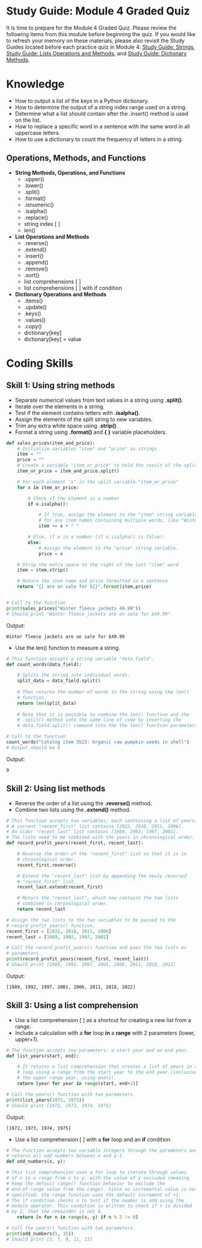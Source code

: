 # Study Guide: Module 4 Graded Quiz

It is time to prepare for the Module 4 Graded Quiz. Please review the following items from this module before beginning the quiz. If you would like to refresh your memory on these materials, please also revisit the Study Guides located before each practice quiz in Module 4: [Study Guide: Strings](https://www.coursera.org/learn/python-crash-course/supplement/ydyIo/study-guide-strings), [Study Guide: Lists Operations and Methods](https://www.coursera.org/learn/python-crash-course/supplement/sbRdF/study-guide-lists-operations-and-methods), and [Study Guide: Dictionary Methods](https://www.coursera.org/learn/python-crash-course/supplement/Cc19J/study-guide-dictionary-methods).

# Knowledge

- How to output a list of the keys in a Python dictionary. 
- How to determine the output of a string index range used on a string.
- Determine what a list should contain after the .insert() method is used on the list.
- How to replace a specific word in a sentence with the same word in all uppercase letters.
- How to use a dictionary to count the frequency of letters in a string. 

## Operations, Methods, and Functions

- **String Methods, Operations, and Functions**
    - .upper()
    - .lower()
    - .split()
    - .format()
    - .isnumeric()
    - .isalpha()
    - .replace()
    - string index [ ]
    - len()
- **List Operations and Methods**
    - .reverse()
    - .extend()
    - .insert()
    - .append()
    - .remove()
    - .sort()
    - list comprehensions [ ]
    - list comprehensions [ ] with if condition
- **Dictionary Operations and Methods**
    - .items()
    - .update()
    - .keys()
    - .values()
    - .copy()
    - dictionary[key]
    - dictionary[key] = value 

# Coding Skills

## **Skill 1:** Using **string** methods

- Separate numerical values from text values in a string using **.split()**. 
- Iterate over the elements in a string.
- Test if the element contains letters with **.isalpha()**.
- Assign the elements of the split string to new variables.
- Trim any extra white space using **.strip()**.
- Format a string using **.format()** and **{ }** variable placeholders.

```python
def sales_prices(item_and_price):
    # Initialize variables "item" and "price" as strings
    item = ""
    price = ""
    # Create a variable "item_or_price" to hold the result of the split. 
    item_or_price = item_and_price.split()

    # For each element "x" in the split variable "item_or_price" 
    for x in item_or_price:

        # Check if the element is a number
        if x.isalpha():

            # If true, assign the element to the "item" string variable and add a space 
            # for any item names containing multiple words, like "Winter fleece jacket".
            item += x + " "

        # Else, if x is a number (if x.isalpha() is false): 
        else:
            # Assign the element to the "price" string variable. 
            price = x

    # Strip the extra space to the right of the last "item" word
    item = item.strip()

    # Return the item name and price formatted in a sentence 
    return "{} are on sale for ${}".format(item,price)


# Call to the function 
print(sales_prices("Winter fleece jackets 49.99"))
# Should print "Winter fleece jackets are on sale for $49.99"
```
Output:
```
Winter fleece jackets are on sale for $49.99
```

- Use the len() function to measure a string.

```python
# This function accepts a string variable "data_field".  
def count_words(data_field):

    # Splits the string into individual words. 
    split_data = data_field.split()
  
    # Then returns the number of words in the string using the len()
    # function. 
    return len(split_data)
    
    # Note that it is possible to combine the len() function and the 
    # .split() method into the same line of code by inserting the 
    # data_field.split() command into the the len() function parameters.

# Call to the function
count_words("Catalog item 3523: Organic raw pumpkin seeds in shell")
# Output should be 9
```
Output:
```
9
```

## **Skill 2:** Using **list** methods

- Reverse the order of a list using the **.reverse()** method.
- Combine two lists using the **.extend()** method.

```python
# This function accepts two variables, each containing a list of years.
# A current "recent_first" list contains [2022, 2018, 2011, 2006].
# An older "recent_last" list contains [1989, 1992, 1997, 2001].
# The lists need to be combined with the years in chronological order.
def record_profit_years(recent_first, recent_last):

    # Reverse the order of the "recent_first" list so that it is in 
    # chronological order.
    recent_first.reverse()

    # Extend the "recent_last" list by appending the newly reversed 
    # "recent_first" list.
    recent_last.extend(recent_first)

    # Return the "recent_last", which now contains the two lists 
    # combined in chronological order. 
    return recent_last

# Assign the two lists to the two variables to be passed to the 
# record_profit_years() function.
recent_first = [2022, 2018, 2011, 2006]
recent_last = [1989, 1992, 1997, 2001]

# Call the record_profit_years() function and pass the two lists as 
# parameters. 
print(record_profit_years(recent_first, recent_last))
# Should print [1989, 1992, 1997, 2001, 2006, 2011, 2018, 2022]
```
Output:
```
[1989, 1992, 1997, 2001, 2006, 2011, 2018, 2022]
```

## **Skill 3:** Using a **list comprehension** 

- Use a list comprehension [ ] as a shortcut for creating a new list from a range.
- Include a calculation with a **for** loop **in** a **range** with 2 parameters (lower, upper+1).

```python
# The function accepts two parameters: a start year and an end year.
def list_years(start, end):

    # It returns a list comprehension that creates a list of years in a for
    # loop using a range from the start year to the end year (inclusive of 
    # the upper range year, using end+1).
    return [year for year in range(start, end+1)]

# Call the years() function with two parameters.
print(list_years(1972, 1975)) 
# Should print [1972, 1973, 1974, 1975]
```
Output:
```
[1972, 1973, 1974, 1975]
```

- Use a list comprehension [ ] with a **for** loop and an **if** condition.

```python
# The function accepts two variable integers through the parameters and
# returns all odd numbers between x and y-1.
def odd_numbers(x, y):

# This list comprehension uses a for loop to iterate through values 
# of n in a range from x to y, with the value of y excluded (meaning
# keep the default range() function behavior to exclude the
# end-of-range value from the range). Since an incremental value is not 
# specified, the range function uses the default increment of +1.
# The if condition checks n to test if the number is odd using the
# modulo operator. This condition is written to check if n is divided 
# by 2, that the remainder is not 0. 
    return [n for n in range(x, y) if n % 2 != 0]

# Call the years() function with two parameters.
print(odd_numbers(5, 15)) 
# Should print [5, 7, 9, 11, 13]
```